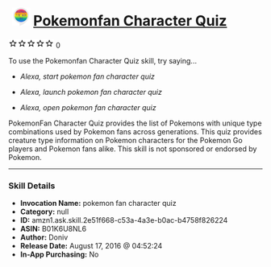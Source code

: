 # &nbsp;<img src="skill_icon" alt="Pokemonfan Character Quiz icon" width="36"> [Pokemonfan Character Quiz](http://alexa.amazon.com/#skills/amzn1.ask.skill.2e51f668-c53a-4a3e-b0ac-b4758f826224)
![0 stars](../../images/ic_star_border_black_18dp_1x.png)![0 stars](../../images/ic_star_border_black_18dp_1x.png)![0 stars](../../images/ic_star_border_black_18dp_1x.png)![0 stars](../../images/ic_star_border_black_18dp_1x.png)![0 stars](../../images/ic_star_border_black_18dp_1x.png) 0

To use the Pokemonfan Character Quiz skill, try saying...

* *Alexa, start pokemon fan character quiz*

* *Alexa, launch pokemon fan character quiz*

* *Alexa, open pokemon fan character quiz*

PokemonFan Character Quiz provides the list of Pokemons with unique type combinations used by Pokemon fans across generations. This quiz provides creature type information on Pokemon characters for the Pokemon Go players and Pokemon fans alike. This skill is not sponsored or endorsed by Pokemon.

***

### Skill Details

* **Invocation Name:** pokemon fan character quiz
* **Category:** null
* **ID:** amzn1.ask.skill.2e51f668-c53a-4a3e-b0ac-b4758f826224
* **ASIN:** B01K6U8NL6
* **Author:** Doniv
* **Release Date:** August 17, 2016 @ 04:52:24
* **In-App Purchasing:** No
